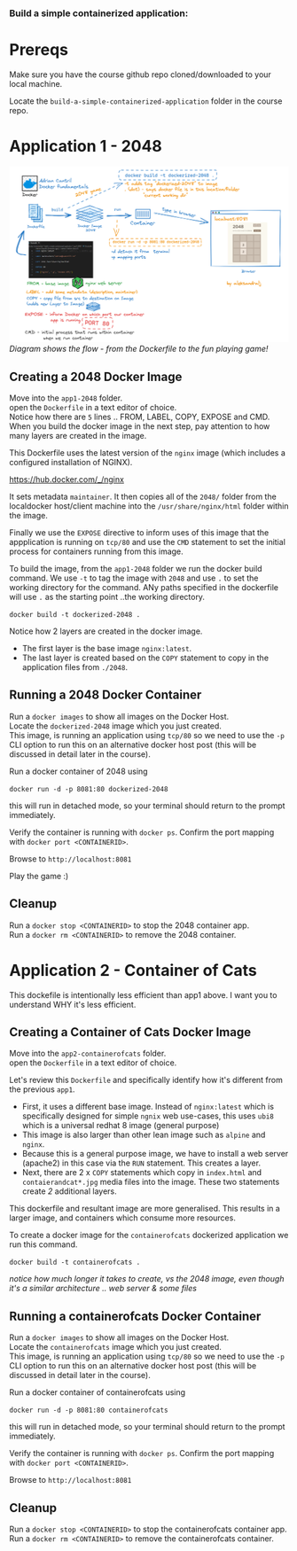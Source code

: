 ### Build a simple containerized application:
# Prereqs

Make sure you have the course github repo cloned/downloaded to your local machine.

Locate the `build-a-simple-containerized-application` folder in the course repo. 

# Application 1 - 2048

![2048-diagram](files/2048-game.png)
*Diagram shows the flow -  from the Dockerfile to the fun playing game!*
## Creating a 2048 Docker Image

Move into the `app1-2048` folder.  
open the `Dockerfile` in a text editor of choice.  
Notice how there are `5` lines .. FROM, LABEL, COPY, EXPOSE and CMD. When you build the docker image in the next step, pay attention to how many layers are created in the image.  

This Dockerfile uses the latest version of the `nginx` image (which includes a configured installation of NGINX).  

https://hub.docker.com/_/nginx  

It sets metadata `maintainer`. It then copies all of the `2048/` folder from the localdocker host/client machine into the `/usr/share/nginx/html` folder within the image.  

Finally we use the `EXPOSE` directive to inform uses of this image that the appplication is running on `tcp/80` and use the `CMD` statement to set the initial process for containers running from this image.  

To build the image, from the `app1-2048` folder we run the docker build command. We use `-t` to tag the image with `2048` and use `.` to set the working directory for the command. ANy paths specified in the dockerfile will use `.` as the starting point ..the working directory.  

```docker build -t dockerized-2048 .```

Notice how 2 layers are created in the docker image. 

- The first layer is the base image `nginx:latest`. 
- The last layer is created based on the `COPY` statement to copy in the application files from `./2048`.  

## Running a 2048 Docker Container

Run a `docker images` to show all images on the Docker Host.  
Locate the `dockerized-2048` image which you just created.  
This image, is running an application using `tcp/80` so we need to use the `-p` CLI option to run this on an alternative docker host post (this will be discussed in detail later in the course).  

Run a docker container of 2048 using 

`docker run -d -p 8081:80 dockerized-2048`  

this will run in detached mode, so your terminal should return to the prompt immediately.  

Verify the container is running with `docker ps`. Confirm the port mapping with `docker port <CONTAINERID>`.  

Browse to `http://localhost:8081`  

Play the game :)

## Cleanup

Run a `docker stop <CONTAINERID>` to stop the 2048 container app.  
Run a `docker rm <CONTAINERID>` to remove the 2048 container.  

# Application 2 - Container of Cats

This dockefile is intentionally less efficient than app1 above. I want you to understand WHY it's less efficient.  

## Creating a Container of Cats Docker Image

Move into the `app2-containerofcats` folder.  
open the `Dockerfile` in a text editor of choice.

Let's review this `Dockerfile` and specifically identify how it's different from the previous `app1`. 

- First, it uses a different base image. Instead of `nginx:latest` which is specifically designed for simple `ngnix` web use-cases, this uses `ubi8` which is a universal redhat 8 image (general purpose)
- This image is also larger than other lean image such as `alpine` and `nginx`.
- Because this is a general purpose image, we have to install a web server (apache2) in this case via the `RUN` statement. This creates a layer.
- Next, there are 2 x `COPY` statements which copy in `index.html` and `contaierandcat*.jpg` media files into the image. These two statements create _2_ additional layers.  

This dockerfile and resultant image are more generalised. This results in a larger image, and containers which consume more resources.  

To create a docker image for the `containerofcats` dockerized application we run this command.  

```docker build -t containerofcats .```

*notice how much longer it takes to create, vs the 2048 image, even though it's a similar architecture .. web server & some files*  

## Running a containerofcats Docker Container  

Run a `docker images` to show all images on the Docker Host.  
Locate the `containerofcats` image which you just created.  
This image, is running an application using `tcp/80` so we need to use the `-p` CLI option to run this on an alternative docker host post (this will be discussed in detail later in the course).  

Run a docker container of containerofcats using 

`docker run -d -p 8081:80 containerofcats`  

this will run in detached mode, so your terminal should return to the prompt immediately.  

Verify the container is running with `docker ps`. Confirm the port mapping with `docker port <CONTAINERID>`.  

Browse to `http://localhost:8081`  

## Cleanup

Run a `docker stop <CONTAINERID>` to stop the containerofcats container app.  
Run a `docker rm <CONTAINERID>` to remove the containerofcats container.  

